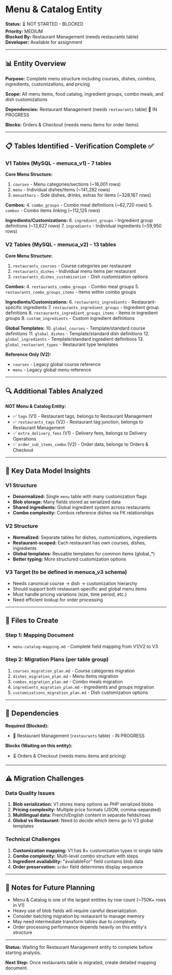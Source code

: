 # Menu & Catalog Entity

**Status:** ⏳ NOT STARTED - BLOCKED  
**Priority:** MEDIUM  
**Blocked By:** Restaurant Management (needs restaurants table)  
**Developer:** Available for assignment

---

## 📊 Entity Overview

**Purpose:** Complete menu structure including courses, dishes, combos, ingredients, customizations, and pricing

**Scope:** All menu items, food catalog, ingredient groups, combo meals, and dish customizations

**Dependencies:** Restaurant Management (needs `restaurants` table) 🔄 IN PROGRESS

**Blocks:** Orders & Checkout (needs menu items for order items)

---

## 📋 Tables Identified - Verification Complete ✅

### V1 Tables (MySQL - menuca_v1) - 7 tables

**Core Menu Structure:**
1. `courses` - Menu categories/sections (~16,001 rows)
2. `menu` - Individual dishes/items (~141,282 rows)
3. `menuothers` - Side dishes, drinks, extras for items (~328,167 rows)

**Combos:**
4. `combo_groups` - Combo meal definitions (~62,720 rows)
5. `combos` - Combo items linking (~112,125 rows)

**Ingredients/Customizations:**
6. `ingredient_groups` - Ingredient group definitions (~13,627 rows)
7. `ingredients` - Individual ingredients (~59,950 rows)

### V2 Tables (MySQL - menuca_v2) - 13 tables

**Core Menu Structure:**
1. `restaurants_courses` - Course categories per restaurant
2. `restaurants_dishes` - Individual menu items per restaurant
3. `restaurants_dishes_customization` - Dish customization options

**Combos:**
4. `restaurants_combo_groups` - Combo meal groups
5. `restaurants_combo_groups_items` - Items within combo groups

**Ingredients/Customizations:**
6. `restaurants_ingredients` - Restaurant-specific ingredients
7. `restaurants_ingredient_groups` - Ingredient group definitions
8. `restaurants_ingredient_groups_items` - Items in ingredient groups
9. `custom_ingredients` - Custom ingredient definitions

**Global Templates:**
10. `global_courses` - Template/standard course definitions
11. `global_dishes` - Template/standard dish definitions
12. `global_ingredients` - Template/standard ingredient definitions
13. `global_restaurant_types` - Restaurant type templates

**Reference Only (V2):**
- `courses` - Legacy global course reference
- `menu` - Legacy global menu reference

---

## 🔍 Additional Tables Analyzed

**NOT Menu & Catalog Entity:**
- ✅ `tags` (V1) - Restaurant tags, belongs to Restaurant Management
- ✅ `restaurants_tags` (V2) - Restaurant tag junction, belongs to Restaurant Management
- ✅ `extra_delivery_fees` (V1) - Delivery fees, belongs to Delivery Operations
- ✅ `order_sub_items_combo` (V2) - Order data, belongs to Orders & Checkout

---

## 🎯 Key Data Model Insights

### V1 Structure
- **Denormalized:** Single `menu` table with many customization flags
- **Blob storage:** Many fields stored as serialized data
- **Shared ingredients:** Global ingredient system across restaurants
- **Combo complexity:** Combos reference dishes via FK relationships

### V2 Structure
- **Normalized:** Separate tables for dishes, customizations, ingredients
- **Restaurant-scoped:** Each restaurant has own courses, dishes, ingredients
- **Global templates:** Reusable templates for common items (global_*)
- **Better typing:** More structured customization options

### V3 Target (to be defined in menuca_v3 schema)
- Needs canonical course → dish → customization hierarchy
- Should support both restaurant-specific and global menu items
- Must handle pricing variations (size, time period, etc.)
- Need efficient lookup for order processing

---

## 📁 Files to Create

### Step 1: Mapping Document
- `menu-catalog-mapping.md` - Complete field mapping from V1/V2 to V3

### Step 2: Migration Plans (per table group)
1. `courses_migration_plan.md` - Course categories migration
2. `dishes_migration_plan.md` - Menu items migration
3. `combos_migration_plan.md` - Combo meals migration
4. `ingredients_migration_plan.md` - Ingredients and groups migration
5. `customizations_migration_plan.md` - Dish customization options

---

## 🔗 Dependencies

**Required (Blocked):**
- 🔄 Restaurant Management (`restaurants` table) - IN PROGRESS

**Blocks (Waiting on this entity):**
- ⏳ Orders & Checkout (needs menu items and pricing)

---

## ⚠️ Migration Challenges

### Data Quality Issues
1. **Blob serialization:** V1 stores many options as PHP serialized blobs
2. **Pricing complexity:** Multiple price formats (JSON, comma-separated)
3. **Multilingual data:** French/English content in separate fields/rows
4. **Global vs Restaurant:** Need to decide which items go to V3 global templates

### Technical Challenges
1. **Customization mapping:** V1 has 8+ customization types in single table
2. **Combo complexity:** Multi-level combo structure with steps
3. **Ingredient availability:** "availableFor" field contains blob data
4. **Order preservation:** `order` field determines display sequence

---

## 📝 Notes for Future Planning

- Menu & Catalog is one of the largest entities by row count (~750K+ rows in V1)
- Heavy use of blob fields will require careful deserialization
- Consider batching migration by restaurant to manage memory
- May need intermediate transform tables due to complexity
- Order processing performance depends heavily on this entity's structure

---

**Status:** Waiting for Restaurant Management entity to complete before starting analysis.

**Next Step:** Once restaurants table is migrated, create detailed mapping document.
